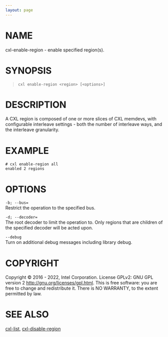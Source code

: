 ```yaml
---
layout: page
---
```


# NAME

cxl-enable-region - enable specified region(s).

# SYNOPSIS

>     cxl enable-region <region> [<options>]

# DESCRIPTION

A CXL region is composed of one or more slices of CXL memdevs, with
configurable interleave settings - both the number of interleave ways,
and the interleave granularity.

# EXAMPLE

    # cxl enable-region all
    enabled 2 regions

# OPTIONS

`-b; --bus=`  
Restrict the operation to the specified bus.

<!-- -->

`-d; --decoder=`  
The root decoder to limit the operation to. Only regions that are
children of the specified decoder will be acted upon.

<!-- -->

`--debug`  
Turn on additional debug messages including library debug.

# COPYRIGHT

Copyright © 2016 - 2022, Intel Corporation. License GPLv2: GNU GPL
version 2 <http://gnu.org/licenses/gpl.html>. This is free software: you
are free to change and redistribute it. There is NO WARRANTY, to the
extent permitted by law.

# SEE ALSO

[cxl-list](cxl-list), [cxl-disable-region](cxl-disable-region)
